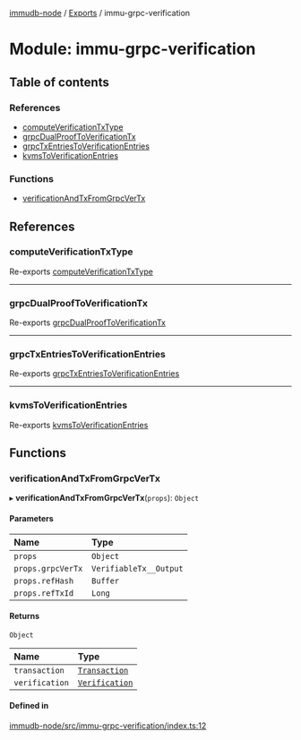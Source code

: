 [immudb-node](../README.md) / [Exports](../modules.md) / immu-grpc-verification

# Module: immu-grpc-verification

## Table of contents

### References

- [computeVerificationTxType](immu_grpc_verification.md#computeverificationtxtype)
- [grpcDualProofToVerificationTx](immu_grpc_verification.md#grpcdualprooftoverificationtx)
- [grpcTxEntriesToVerificationEntries](immu_grpc_verification.md#grpctxentriestoverificationentries)
- [kvmsToVerificationEntries](immu_grpc_verification.md#kvmstoverificationentries)

### Functions

- [verificationAndTxFromGrpcVerTx](immu_grpc_verification.md#verificationandtxfromgrpcvertx)

## References

### computeVerificationTxType

Re-exports [computeVerificationTxType](immu_grpc_verification_tx.md#computeverificationtxtype)

___

### grpcDualProofToVerificationTx

Re-exports [grpcDualProofToVerificationTx](immu_grpc_verification_tx.md#grpcdualprooftoverificationtx)

___

### grpcTxEntriesToVerificationEntries

Re-exports [grpcTxEntriesToVerificationEntries](immu_grpc_verification_entry.md#grpctxentriestoverificationentries)

___

### kvmsToVerificationEntries

Re-exports [kvmsToVerificationEntries](immu_grpc_verification_entry.md#kvmstoverificationentries)

## Functions

### verificationAndTxFromGrpcVerTx

▸ **verificationAndTxFromGrpcVerTx**(`props`): `Object`

#### Parameters

| Name | Type |
| :------ | :------ |
| `props` | `Object` |
| `props.grpcVerTx` | `VerifiableTx__Output` |
| `props.refHash` | `Buffer` |
| `props.refTxId` | `Long` |

#### Returns

`Object`

| Name | Type |
| :------ | :------ |
| `transaction` | [`Transaction`](types_Transaction.md#transaction) |
| `verification` | [`Verification`](types_Verification.md#verification) |

#### Defined in

[immudb-node/src/immu-grpc-verification/index.ts:12](https://github.com/user3232/node-immu-db/blob/2e88686/immudb-node/src/immu-grpc-verification/index.ts#L12)
